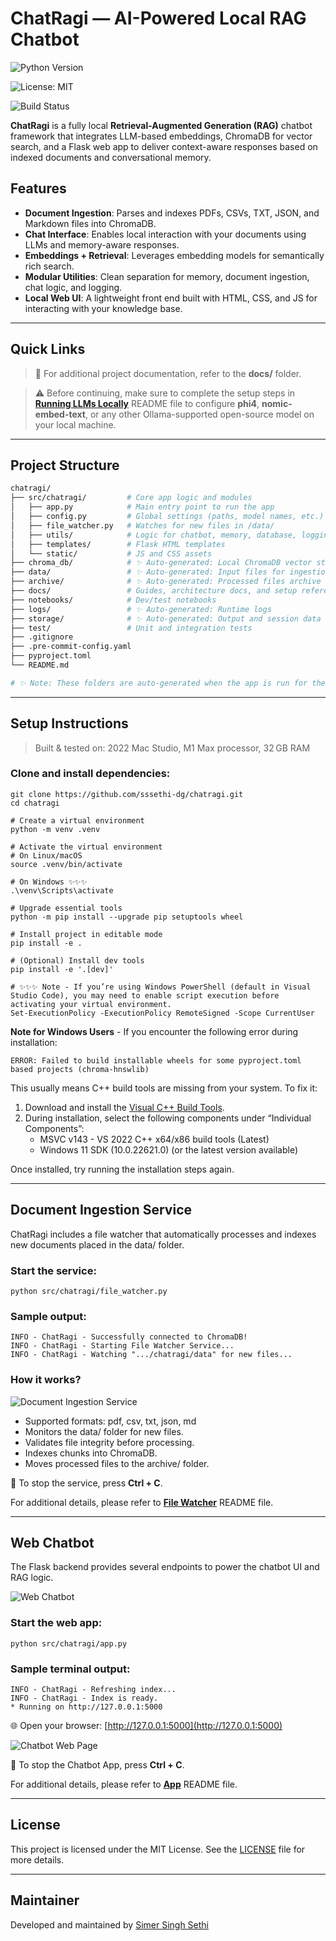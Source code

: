 # ChatRagi — AI-Powered Local RAG Chatbot

![Python Version](https://img.shields.io/badge/python-3.8+-blue?logo=python&logoColor=white)

![License: MIT](https://img.shields.io/badge/license-MIT-green?style=flat-square)

![Build Status](https://img.shields.io/badge/build-passing-brightgreen?style=flat-square)

**ChatRagi** is a fully local **Retrieval-Augmented Generation (RAG)** chatbot framework that integrates LLM-based embeddings, ChromaDB for vector search, and a Flask web app to deliver context-aware responses based on indexed documents and conversational memory.

## Features

- **Document Ingestion**: Parses and indexes PDFs, CSVs, TXT, JSON, and Markdown files into ChromaDB.
- **Chat Interface**: Enables local interaction with your documents using LLMs and memory-aware responses.
- **Embeddings + Retrieval**: Leverages embedding models for semantically rich search.
- **Modular Utilities**: Clean separation for memory, document ingestion, chat logic, and logging.
- **Local Web UI**: A lightweight front end built with HTML, CSS, and JS for interacting with your knowledge base.

---
## Quick Links

> 📖 For additional project documentation, refer to the **docs/** folder.

> ⚠️ Before continuing, make sure to complete the setup steps in **[Running LLMs Locally](docs/Running-LLMs-Locally-README.md)** README file to configure **phi4**, **nomic-embed-text**, or any other Ollama-supported open-source model on your local machine.

---
## Project Structure

```bash
chatragi/
├── src/chatragi/         # Core app logic and modules
│   ├── app.py            # Main entry point to run the app
│   ├── config.py         # Global settings (paths, model names, etc.)
│   ├── file_watcher.py   # Watches for new files in /data/
│   ├── utils/            # Logic for chatbot, memory, database, logging
│   ├── templates/        # Flask HTML templates
│   └── static/           # JS and CSS assets
├── chroma_db/            # ✨ Auto-generated: Local ChromaDB vector store
├── data/                 # ✨ Auto-generated: Input files for ingestion
├── archive/              # ✨ Auto-generated: Processed files archive
├── docs/                 # Guides, architecture docs, and setup references
├── notebooks/            # Dev/test notebooks
├── logs/                 # ✨ Auto-generated: Runtime logs
├── storage/              # ✨ Auto-generated: Output and session data
├── test/                 # Unit and integration tests
├── .gitignore
├── .pre-commit-config.yaml
├── pyproject.toml
└── README.md

# ✨ Note: These folders are auto-generated when the app is run for the first time.
```

---
## Setup Instructions

> Built & tested on: 2022 Mac Studio, M1 Max processor, 32 GB RAM

### Clone and install dependencies:
```shell
git clone https://github.com/sssethi-dg/chatragi.git
cd chatragi

# Create a virtual environment
python -m venv .venv

# Activate the virtual environment
# On Linux/macOS
source .venv/bin/activate 

# On Windows ✨✨✨
.\venv\Scripts\activate 

# Upgrade essential tools
python -m pip install --upgrade pip setuptools wheel

# Install project in editable mode
pip install -e .

# (Optional) Install dev tools
pip install -e '.[dev]'

# ✨✨✨ Note - If you’re using Windows PowerShell (default in Visual Studio Code), you may need to enable script execution before activating your virtual environment.
Set-ExecutionPolicy -ExecutionPolicy RemoteSigned -Scope CurrentUser

```

**Note for Windows Users** - If you encounter the following error during installation:

```shell
ERROR: Failed to build installable wheels for some pyproject.toml based projects (chroma-hnswlib)
```

This usually means C++ build tools are missing from your system. To fix it:
1. Download and install the [Visual C++ Build Tools](https://visualstudio.microsoft.com/visual-cpp-build-tools).
2.	During installation, select the following components under “Individual Components”:
    - MSVC v143 - VS 2022 C++ x64/x86 build tools (Latest)
    - Windows 11 SDK (10.0.22621.0) (or the latest version available)

Once installed, try running the installation steps again.

---
## Document Ingestion Service

ChatRagi includes a file watcher that automatically processes and indexes new documents placed in the data/ folder.

### Start the service:
```shell
python src/chatragi/file_watcher.py
```

### Sample output:
```text
INFO - ChatRagi - Successfully connected to ChromaDB!
INFO - ChatRagi - Starting File Watcher Service...
INFO - ChatRagi - Watching ".../chatragi/data" for new files...
```

### How it works?

![Document Ingestion Service](docs/assets/Chatragi-Data-Ingestion.png)

- Supported formats: pdf, csv, txt, json, md
- Monitors the data/ folder for new files.
- Validates file integrity before processing.
- Indexes chunks into ChromaDB.
- Moves processed files to the archive/ folder.

🛑 To stop the service, press **Ctrl + C**.

For additional details, please refer to **[File Watcher](docs/File-Watcher-README.md)** README file.

---
## Web Chatbot

The Flask backend provides several endpoints to power the chatbot UI and RAG logic.

![Web Chatbot](docs/assets/Chatragi-WebChatbot.png)

### Start the web app:
```shell
python src/chatragi/app.py
```

### Sample terminal output:
```text
INFO - ChatRagi - Refreshing index...
INFO - ChatRagi - Index is ready.
* Running on http://127.0.0.1:5000
```

🌐 Open your browser: [http://127.0.0.1:5000](http://127.0.0.1:5000)

![Chatbot Web Page](docs/assets/ChatRagi-WebPage.png)

🛑 To stop the Chatbot App, press **Ctrl + C**.

For additional details, please refer to **[App](docs/App-README.md)** README file.

---
## License

This project is licensed under the MIT License. See the [LICENSE](LICENSE) file for more details.

---
## Maintainer

Developed and maintained by [Simer Singh Sethi](mailto:simer@disruptivegeek.net)